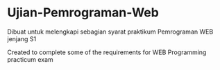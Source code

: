 # Ujian-Pemrograman-Web
Dibuat untuk melengkapi sebagian syarat  praktikum Pemrograman WEB jenjang S1 

Created to complete some of the requirements for WEB Programming practicum exam
